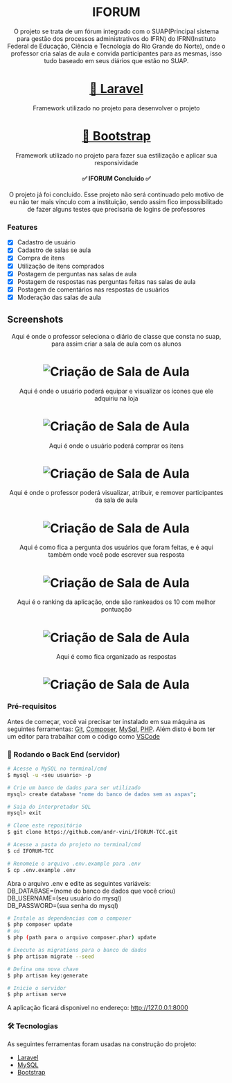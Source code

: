 <h1 align="center">IFORUM</h1>

<p align="center">O projeto se trata de um fórum integrado com o SUAP(Principal sistema para gestão dos processos administrativos do IFRN) do IFRN(Instituto Federal de Educação, Ciência e Tecnologia do Rio Grande do Norte), onde o professor cria salas de aula e convida participantes para as mesmas, isso tudo baseado em seus diários que estão no SUAP. </p>
<h1 align="center">
    <a href="https://laravel.com/">🔗 Laravel</a>
</h1>
<p align="center">Framework utilizado no projeto para desenvolver o projeto</p>
<h1 align="center">
    <a href="https://getbootstrap.com/">🔗 Bootstrap</a>
</h1>
<p align="center">Framework utilizado no projeto para fazer sua estilização e aplicar sua responsividade</p>

<h4 align="center"> 
	✅ IFORUM  Concluido ✅
</h4>
<p align="center"> O projeto já foi concluido. Esse projeto não será continuado pelo motivo de eu não ter mais vínculo com a instituição, sendo assim fico impossíbilitado de fazer alguns testes que precisaria de logins de professores </p>

### Features

- [x] Cadastro de usuário
- [x] Cadastro de salas se aula
- [x] Compra de itens
- [x] Utilização de itens comprados
- [x] Postagem de perguntas nas salas de aula
- [x] Postagem de respostas nas perguntas feitas nas salas de aula
- [x] Postagem de comentários nas respostas de usuários
- [x] Moderação das salas de aula 

## Screenshots
<p align="center"> Aqui é onde o professor seleciona o diário de classe que consta no suap, para assim criar a sala de aula com os alunos </p>
<h1 align="center">
  <img alt="Criação de Sala de Aula" title="#saladeaulacreate" src="./assets/criacao de sala de aula.jpg" />
</h1>

<p align="center"> Aqui é onde o usuário poderá equipar e visualizar os ícones que ele adquiriu na loja </p>
<h1 align="center">
  <img alt="Criação de Sala de Aula" title="#saladeaulacreate" src="./assets/equipando icones.jpg" />
</h1>

<p align="center"> Aqui é onde o usuário poderá comprar os itens </p>
<h1 align="center">
  <img alt="Criação de Sala de Aula" title="#saladeaulacreate" src="./assets/loja.jpg" />
</h1>

<p align="center"> Aqui é onde o professor poderá visualizar, atribuir, e remover participantes da sala de aula</p>
<h1 align="center">
  <img alt="Criação de Sala de Aula" title="#saladeaulacreate" src="./assets/participantes.jpg" />
</h1>

<p align="center"> Aqui é como fica a pergunta dos usuários que foram feitas, e é aqui também onde você pode escrever sua resposta</p>
<h1 align="center">
  <img alt="Criação de Sala de Aula" title="#saladeaulacreate" src="./assets/pergunta.png" />
</h1>

<p align="center"> Aqui é o ranking da aplicação, onde são rankeados os 10 com melhor pontuação</p>
<h1 align="center">
  <img alt="Criação de Sala de Aula" title="#saladeaulacreate" src="./assets/ranking.png" />
</h1>

<p align="center"> Aqui é como fica organizado as respostas</p>
<h1 align="center">
  <img alt="Criação de Sala de Aula" title="#saladeaulacreate" src="./assets/resposta.png" />
</h1>


### Pré-requisitos

Antes de começar, você vai precisar ter instalado em sua máquina as seguintes ferramentas:
[Git](https://git-scm.com), [Composer](https://getcomposer.org/), [MySql](https://www.mysql.com/), [PHP](https://www.php.net/). 
Além disto é bom ter um editor para trabalhar com o código como [VSCode](https://code.visualstudio.com/)

### 🎲 Rodando o Back End (servidor)

```bash
# Acesse o MySQL no terminal/cmd
$ mysql -u <seu usuario> -p

# Crie um banco de dados para ser utilizado 
mysql> create database "nome do banco de dados sem as aspas";

# Saia do interpretador SQL
mysql> exit

# Clone este repositório
$ git clone https://github.com/andr-vini/IFORUM-TCC.git

# Acesse a pasta do projeto no terminal/cmd
$ cd IFORUM-TCC

# Renomeie o arquivo .env.example para .env
$ cp .env.example .env
```
Abra o arquivo .env e edite as seguintes variáveis:  
DB_DATABASE=(nome do banco de dados que você criou)  
DB_USERNAME=(seu usuário do mysql)  
DB_PASSWORD=(sua senha do mysql)

```bash
# Instale as dependencias com o composer
$ php composer update
# ou 
$ php (path para o arquivo composer.phar) update

# Execute as migrations para o banco de dados
$ php artisan migrate --seed

# Defina uma nova chave
$ php artisan key:generate

# Inicie o servidor
$ php artisan serve
```
A aplicação ficará disponivel no endereço: http://127.0.0.1:8000

### 🛠 Tecnologias

As seguintes ferramentas foram usadas na construção do projeto:

- [Laravel](https://laravel.com/)
- [MySQL](https://www.mysql.com/)
- [Bootstrap](https://getbootstrap.com/)

